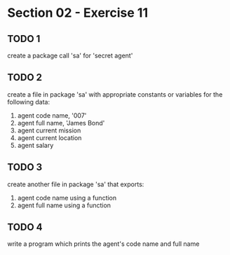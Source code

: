 # Section 02 - Exercise 11

## TODO 1

create a package call 'sa' for 'secret agent'

## TODO 2

create a file in package 'sa' with appropriate constants or variables for the following data:

1. agent code name, '007'
2. agent full name, 'James Bond'
3. agent current mission
4. agent current location
5. agent salary

## TODO 3

create another file in package 'sa' that exports:

1. agent code name using a function
2. agent full name using a function

## TODO 4

write a program which prints the agent's code name and full name